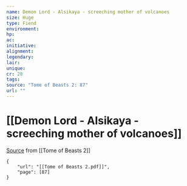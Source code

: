 ```yaml
---
name: Demon Lord - Alsikaya - screeching mother of volcanoes
size: Huge
type: Fiend
environment: 
hp: 
ac: 
initiative: 
alignment: 
legendary: 
lair: 
unique: 
cr: 28
tags: 
source: "Tome of Beasts 2: 87"
url: ""
---
```

# [[Demon Lord - Alsikaya - screeching mother of volcanoes]]

[Source](zotero://open-pdf/library/items/9UQIAB6R?page=87) from [[Tome of Beasts 2]]

```pdf
{
	"url": "[[Tome of Beasts 2.pdf]]",
	"page": [87]
}
```

